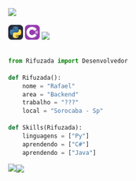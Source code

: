 <a href="https://github.com/Rifuzada">
<img align=left src="https://img.shields.io/static/v1?label=Overview&message=Rifuzada&color=b11818&style=for-the-badge&logo=GitHub">
</a>

<br>
<br>
<code><img height="30" src="https://raw.githubusercontent.com/tandpfun/skill-icons/59059d9d1a2c092696dc66e00931cc1181a4ce1f/icons/Python-Dark.svg"></code>
<code><img height="30" src="https://raw.githubusercontent.com/tandpfun/skill-icons/59059d9d1a2c092696dc66e00931cc1181a4ce1f/icons/CS.svg"></code>
<code><img height="50" src="https://raw.githubusercontent.com/bablubambal/All_logo_and_pictures/1ac69ce5fbc389725f16f989fa53c62d6e1b4883/programming%20languages/java.svg"></code>
<br>
<br>

```py
from Rifuzada import Desenvolvedor

def Rifuzada():
    nome = "Rafael"
    area = "Backend"
    trabalho = "???"
    local = "Sorocaba - Sp"

def Skills(Rifuzada):
    linguagens = ["Py"]
    aprendendo = ["C#"]
    aprendendo = ["Java"]
```

<a href="https://github.com/Rifuzada">
<img height="170" align="left" src="https://github-readme-stats.vercel.app/api/top-langs/?username=Rifuzada&theme=dark&hide_langs_below=1"/>
<img height="170" align="center" src="https://github-readme-stats.vercel.app/api?username=Rifuzada&theme=dark&show_icons=true"/>
</a>

